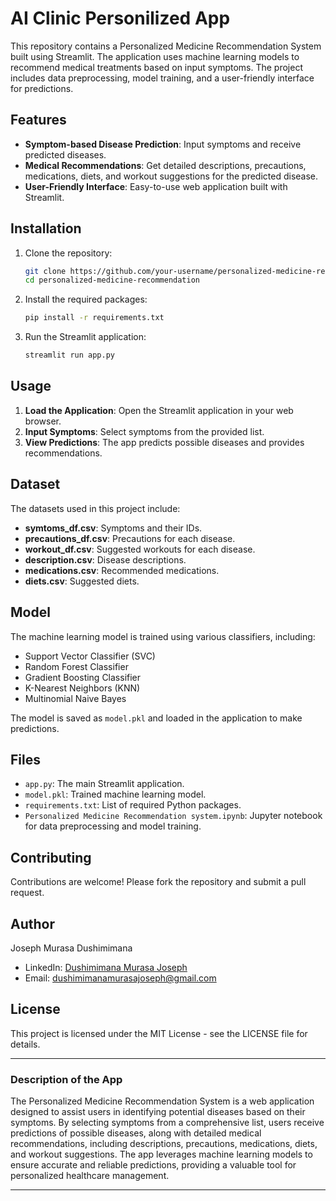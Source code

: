 # AI Clinic Personilized App

This repository contains a Personalized Medicine Recommendation System built using Streamlit. The application uses machine learning models to recommend medical treatments based on input symptoms. The project includes data preprocessing, model training, and a user-friendly interface for predictions.

## Features

- **Symptom-based Disease Prediction**: Input symptoms and receive predicted diseases.
- **Medical Recommendations**: Get detailed descriptions, precautions, medications, diets, and workout suggestions for the predicted disease.
- **User-Friendly Interface**: Easy-to-use web application built with Streamlit.

## Installation

1. Clone the repository:
   ```bash
   git clone https://github.com/your-username/personalized-medicine-recommendation.git
   cd personalized-medicine-recommendation
   ```

2. Install the required packages:
   ```bash
   pip install -r requirements.txt
   ```

3. Run the Streamlit application:
   ```bash
   streamlit run app.py
   ```

## Usage

1. **Load the Application**: Open the Streamlit application in your web browser.
2. **Input Symptoms**: Select symptoms from the provided list.
3. **View Predictions**: The app predicts possible diseases and provides recommendations.

## Dataset

The datasets used in this project include:

- **symtoms_df.csv**: Symptoms and their IDs.
- **precautions_df.csv**: Precautions for each disease.
- **workout_df.csv**: Suggested workouts for each disease.
- **description.csv**: Disease descriptions.
- **medications.csv**: Recommended medications.
- **diets.csv**: Suggested diets.

## Model

The machine learning model is trained using various classifiers, including:

- Support Vector Classifier (SVC)
- Random Forest Classifier
- Gradient Boosting Classifier
- K-Nearest Neighbors (KNN)
- Multinomial Naive Bayes

The model is saved as `model.pkl` and loaded in the application to make predictions.

## Files

- `app.py`: The main Streamlit application.
- `model.pkl`: Trained machine learning model.
- `requirements.txt`: List of required Python packages.
- `Personalized Medicine Recommendation system.ipynb`: Jupyter notebook for data preprocessing and model training.

## Contributing

Contributions are welcome! Please fork the repository and submit a pull request.

## Author

Joseph Murasa Dushimimana

- LinkedIn: [Dushimimana Murasa Joseph](https://linkedin.com/in/dushimimana-murasa-joseph-7b5317247/)
- Email: dushimimanamurasajoseph@gmail.com

## License

This project is licensed under the MIT License - see the LICENSE file for details.

---

### Description of the App

The Personalized Medicine Recommendation System is a web application designed to assist users in identifying potential diseases based on their symptoms. By selecting symptoms from a comprehensive list, users receive predictions of possible diseases, along with detailed medical recommendations, including descriptions, precautions, medications, diets, and workout suggestions. The app leverages machine learning models to ensure accurate and reliable predictions, providing a valuable tool for personalized healthcare management.

---
